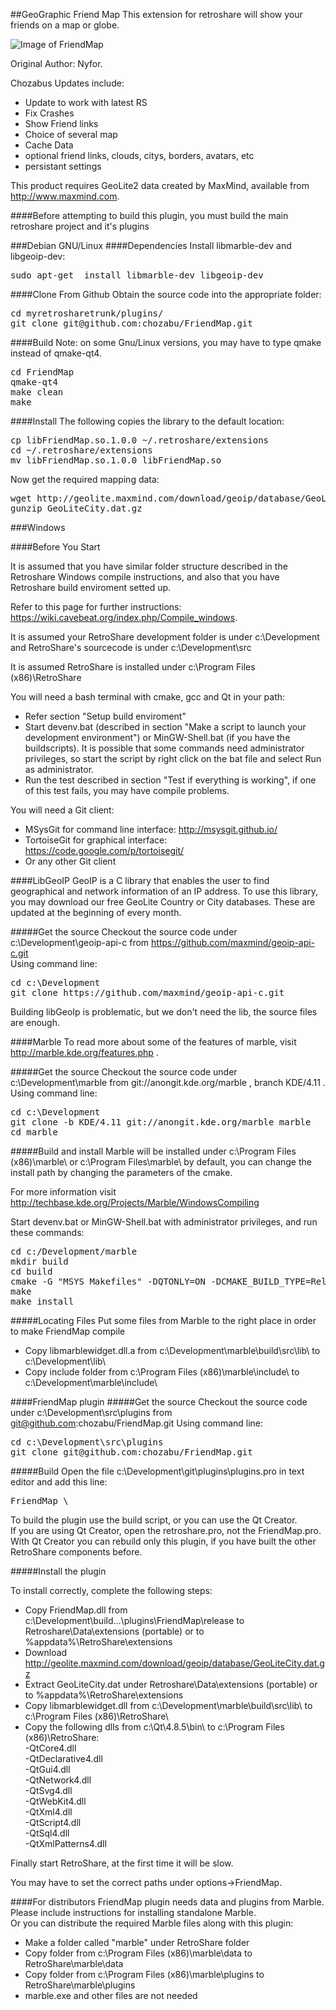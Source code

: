 ##GeoGraphic Friend Map
This extension for retroshare will show your friends on a map or globe.

![Image of FriendMap](http://chozabu.net/autopush/GeoFriendMap.png)

Original Author: Nyfor.

Chozabus Updates include:
 - Update to work with latest RS
 - Fix Crashes
 - Show Friend links
 - Choice of several map
 - Cache Data
 - optional friend links, clouds, citys, borders, avatars, etc
 - persistant settings  

This product requires GeoLite2 data created by MaxMind, available from <a href="http://www.maxmind.com">http://www.maxmind.com</a>.

####Before attempting to build this plugin, you must build the main retroshare project and it's plugins

###Debian GNU/Linux
####Dependencies
Install libmarble-dev and libgeoip-dev:  
<pre>
sudo apt-get  install libmarble-dev libgeoip-dev
</pre>

####Clone From Github
Obtain the source code into the appropriate folder:
<pre>
cd myretrosharetrunk/plugins/  
git clone git@github.com:chozabu/FriendMap.git
</pre>

####Build
Note: on some Gnu/Linux versions, you may have to type qmake instead of qmake-qt4.
<pre>
cd FriendMap  
qmake-qt4  
make clean
make  
</pre>


####Install
The following copies the library to the default location:
<pre>
cp libFriendMap.so.1.0.0 ~/.retroshare/extensions  
cd ~/.retroshare/extensions  
mv libFriendMap.so.1.0.0 libFriendMap.so  
</pre>

Now get the required mapping data:
<pre>
wget http://geolite.maxmind.com/download/geoip/database/GeoLiteCity.dat.gz  
gunzip GeoLiteCity.dat.gz  
</pre>  
  

###Windows

####Before You Start

It is assumed that you have similar folder structure described in the Retroshare Windows compile instructions, and also that you have Retroshare build enviroment setted up.  

Refer to this page for further instructions: https://wiki.cavebeat.org/index.php/Compile_windows.

It is assumed your RetroShare development folder is under c:\Development and RetroShare's sourcecode is under c:\Development\src  

It is assumed RetroShare is installed under c:\Program Files (x86)\RetroShare

You will need a bash terminal with cmake, gcc and Qt in your path:

* Refer section "Setup build enviroment"  
* Start devenv.bat (described in section "Make a script to launch your development environment") or MinGW-Shell.bat (if you have the buildscripts). It is possible that some commands need administrator privileges, so start the script by right click on the bat file and select Run as administrator.
* Run the test described in section "Test if everything is working", if one of this test fails, you may have compile problems. 

You will need a Git client:

* MSysGit for command line interface: http://msysgit.github.io/
* TortoiseGit for graphical interface: https://code.google.com/p/tortoisegit/
* Or any other Git client

####LibGeoIP
GeoIP is a C library that enables the user to find geographical and network information of an IP address. To use this library, you may download our free GeoLite Country or City databases. These are updated at the beginning of every month.

#####Get the source
Checkout the source code under c:\Development\geoip-api-c from https://github.com/maxmind/geoip-api-c.git   
Using command line:
<pre>
cd c:\Development
git clone https://github.com/maxmind/geoip-api-c.git
</pre>

Building libGeoIp is problematic, but we don't need the lib, the source files are enough.

####Marble
To read more about some of the features of marble, visit http://marble.kde.org/features.php .

#####Get the source
Checkout the source code under c:\Development\marble from git://anongit.kde.org/marble , branch KDE/4.11 .
Using command line:
<pre>
cd c:\Development
git clone -b KDE/4.11 git://anongit.kde.org/marble marble
cd marble
</pre>

#####Build and install
Marble will be installed under c:\Program Files (x86)\marble\ or c:\Program Files\marble\ by default, you can change the install path by changing the parameters of the cmake.  

For more information visit http://techbase.kde.org/Projects/Marble/WindowsCompiling

Start devenv.bat or MinGW-Shell.bat with administrator privileges, and run these commands:
<pre>
cd c:/Development/marble
mkdir build
cd build
cmake -G "MSYS Makefiles" -DQTONLY=ON -DCMAKE_BUILD_TYPE=Release -DWITH_DESIGNER_PLUGIN=ON ..
make
make install
</pre>

#####Locating Files
Put some files from Marble to the right place in order to make FriendMap compile
* Copy libmarblewidget.dll.a from c:\Development\marble\build\src\lib\ to c:\Development\lib\
* Copy include folder from c:\Program Files (x86)\marble\include\ to c:\Development\marble\include\

####FriendMap plugin
#####Get the source
Checkout the source code under c:\Development\src\plugins from git@github.com:chozabu/FriendMap.git
Using command line:
<pre>
cd c:\Development\src\plugins  
git clone git@github.com:chozabu/FriendMap.git  
</pre>

#####Build
Open the file c:\Development\git\plugins\plugins.pro in text editor and add this line:
<pre>
FriendMap \
</pre>

To build the plugin use the build script, or you can use the Qt Creator.   
If you are using Qt Creator, open the retroshare.pro, not the FriendMap.pro. With Qt Creator you can rebuild only this plugin, if you have built the other RetroShare components before.

#####Install the plugin

To install correctly, complete the following steps:

* Copy FriendMap.dll from c:\Development\build...\plugins\FriendMap\release to Retroshare\Data\extensions (portable) or to %appdata%\RetroShare\extensions  
* Download http://geolite.maxmind.com/download/geoip/database/GeoLiteCity.dat.gz  
* Extract GeoLiteCity.dat under Retroshare\Data\extensions (portable) or to %appdata%\RetroShare\extensions  
* Copy libmarblewidget.dll from c:\Development\marble\build\src\lib\ to c:\Program Files (x86)\RetroShare\  
* Copy the following dlls from c:\Qt\4.8.5\bin\ to c:\Program Files (x86)\RetroShare\:  
-QtCore4.dll  
-QtDeclarative4.dll  
-QtGui4.dll  
-QtNetwork4.dll  
-QtSvg4.dll  
-QtWebKit4.dll  
-QtXml4.dll  
-QtScript4.dll  
-QtSql4.dll  
-QtXmlPatterns4.dll  

Finally start RetroShare, at the first time it will be slow.

You may have to set the correct paths under options->FriendMap.

####For distributors
FriendMap plugin needs data and plugins from Marble. Please include instructions for installing standalone Marble.  
Or you can distribute the required Marble files along with this plugin:  

* Make a folder called "marble" under RetroShare folder
* Copy folder from c:\Program Files (x86)\marble\data to RetroShare\marble\data
* Copy folder from c:\Program Files (x86)\marble\plugins to RetroShare\marble\plugins
* marble.exe and other files are not needed
